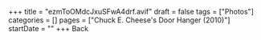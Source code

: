 +++
title = "ezmToOMdcJxuSFwA4drf.avif"
draft = false
tags = ["Photos"]
categories = []
pages = ["Chuck E. Cheese's Door Hanger (2010)"]
startDate = ""
+++
Back
